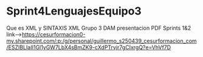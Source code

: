 # Sprint4LenguajesEquipo3
Que es XML y SINTAXIS XML​ Grupo 3​ DAM presentacion PDF Sprints 1&2 link-->https://cesurformacion0-my.sharepoint.com/:p:/g/personal/guillermo_s250439_cesurformacion_com/ESZIBLIaII1Gl1yGW7LbX4sBmZK9-cXdPTrvjr7gCIxrgQ?e=VhVf7D
